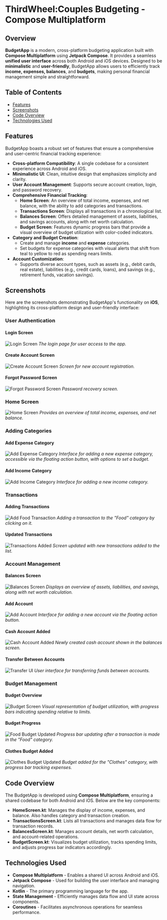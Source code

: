 # ThirdWheel:Couples Budgeting - Compose Multiplatform

## Overview
**BudgetApp** is a modern, cross-platform budgeting application built with **Compose Multiplatform** using **Jetpack Compose**. It provides a seamless **unified user interface** across both Android and iOS devices. Designed to be **minimalistic** and **user-friendly**, BudgetApp allows users to efficiently track **income, expenses, balances**, and **budgets**, making personal financial management simple and straightforward.

## Table of Contents
- [Features](#features)
- [Screenshots](#screenshots)
- [Code Overview](#code-overview)
- [Technologies Used](#technologies-used)

## Features
BudgetApp boasts a robust set of features that ensure a comprehensive and user-centric financial tracking experience:
- **Cross-platform Compatibility**: A single codebase for a consistent experience across Android and iOS.
- **Minimalistic UI**: Clean, intuitive design that emphasizes simplicity and clarity.
- **User Account Management**: Supports secure account creation, login, and password recovery.
- **Comprehensive Financial Tracking**:
  - **Home Screen**: An overview of total income, expenses, and net balance, with the ability to add categories and transactions.
  - **Transactions Screen**: Displays all transactions in a chronological list.
  - **Balances Screen**: Offers detailed management of assets, liabilities, and savings accounts, along with net worth calculation.
  - **Budget Screen**: Features dynamic progress bars that provide a visual overview of budget utilization with color-coded indicators.
- **Category and Budget Creation**:
  - Create and manage **income** and **expense** categories.
  - Set budgets for expense categories with visual alerts that shift from teal to yellow to red as spending nears limits.
- **Account Customization**:
  - Supports diverse account types, such as assets (e.g., debit cards, real estate), liabilities (e.g., credit cards, loans), and savings (e.g., retirement funds, vacation savings).

## Screenshots

Here are the screenshots demonstrating BudgetApp's functionality on **iOS**, highlighting its cross-platform design and user-friendly interface:

### User Authentication
#### Login Screen
![Login Screen](./ThirdWheel%20Screenshots/Login/Login%20Screen.png)
*The login page for user access to the app.*

#### Create Account Screen
![Create Account Screen](./ThirdWheel%20Screenshots/Login/Create%20Account%20Screen.png)
*Screen for new account registration.*

#### Forgot Password Screen
![Forgot Password Screen](./ThirdWheel%20Screenshots/Login/Forgot%20Password%20Screen.png)
*Password recovery screen.*

### Home Screen
![Home Screen](./ThirdWheel%20Screenshots/Home/Home%20Screen.png)
*Provides an overview of total income, expenses, and net balance.*

### Adding Categories
#### Add Expense Category
![Add Expense Category](./ThirdWheel%20Screenshots/Home/Add%20Expense%20Category.png)
*Interface for adding a new expense category, accessible via the floating action button, with options to set a budget.*

#### Add Income Category
![Add Income Category](./ThirdWheel%20Screenshots/Home/Add%20Income%20Category.png)
*Interface for adding a new income category.*

### Transactions
#### Adding Transactions
![Add Food Transaction](./ThirdWheel%20Screenshots/Home/Add%20Food%20Transaction.png)
*Adding a transaction to the "Food" category by clicking on it.*

#### Updated Transactions
![Transactions Added](./ThirdWheel%20Screenshots/Transactions/Transactions%20Added.png)
*Screen updated with new transactions added to the list.*

### Account Management
#### Balances Screen
![Balances Screen](./ThirdWheel%20Screenshots/Balances/Balances%20Screen.png)
*Displays an overview of assets, liabilities, and savings, along with net worth calculation.*

#### Add Account
![Add Account](./ThirdWheel%20Screenshots/Balances/Add%20Account.png)
*Interface for adding a new account via the floating action button.*

#### Cash Account Added
![Cash Account Added](./ThirdWheel%20Screenshots/Balances/Cash%20Account%20Added.png)
*Newly created cash account shown in the balances screen.*

#### Transfer Between Accounts
![Transfer UI](./ThirdWheel%20Screenshots/Balances/Transfer.png)
*User interface for transferring funds between accounts.*

### Budget Management
#### Budget Overview
![Budget Screen](./ThirdWheel%20Screenshots/Budget/Budget%20Screen.png)
*Visual representation of budget utilization, with progress bars indicating spending relative to limits.*

#### Budget Progress
![Food Budget Updated](./ThirdWheel%20Screenshots/Budget/Food%20Budget%20Updated.png)
*Progress bar updating after a transaction is made in the "Food" category.*

#### Clothes Budget Added
![Clothes Budget Updated](./ThirdWheel%20Screenshots/Budget/Clothes%20Budget%20Updated.png)
*Budget added for the "Clothes" category, with progress bar tracking expenses.*

## Code Overview
The BudgetApp is developed using **Compose Multiplatform**, ensuring a shared codebase for both Android and iOS. Below are the key components:

- **HomeScreen.kt**: Manages the display of income, expenses, and balance. Also handles category and transaction creation.
- **TransactionsScreen.kt**: Lists all transactions and manages data flow for transaction records.
- **BalancesScreen.kt**: Manages account details, net worth calculation, and account-related operations.
- **BudgetScreen.kt**: Visualizes budget utilization, tracks spending limits, and adjusts progress bar indicators accordingly.

## Technologies Used
- **Compose Multiplatform** - Enables a shared UI across Android and iOS.
- **Jetpack Compose** - Used for building the user interface and managing navigation.
- **Kotlin** - The primary programming language for the app.
- **State Management** - Efficiently manages data flow and UI state across components.
- **Coroutines** - Facilitates asynchronous operations for seamless performance.

